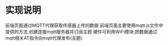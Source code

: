 # 实现说明
前端页面通过MQTT代理获取传感器上传的数据
前端页面主要使用mqtt.js文件中提供的方法,创建连接mqtt服务器并订阅主题
硬件可利用WiFi模块,把数据通过mqtt相关AT指令向mqtt代理发布(主题)
